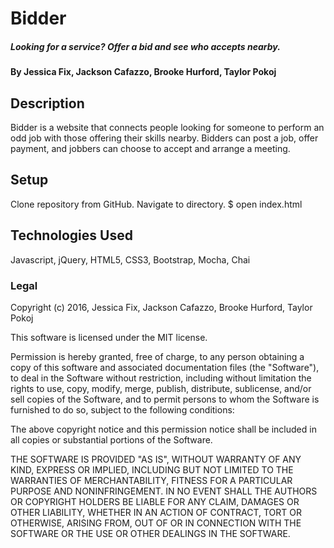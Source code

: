 # Bidder
##### Looking for a service? Offer a bid and see who accepts nearby.

#### By Jessica Fix, Jackson Cafazzo, Brooke Hurford, Taylor Pokoj

## Description

Bidder is a website that connects people looking for someone to perform an odd job with those offering their skills nearby. Bidders can post a job, offer payment, and jobbers can choose to accept and arrange a meeting.


## Setup

Clone repository from GitHub.
Navigate to directory.
$ open index.html


## Technologies Used

Javascript, jQuery, HTML5, CSS3, Bootstrap, Mocha, Chai

### Legal

Copyright (c) 2016, Jessica Fix, Jackson Cafazzo, Brooke Hurford, Taylor Pokoj

This software is licensed under the MIT license.

Permission is hereby granted, free of charge, to any person obtaining a copy of this software and associated documentation files (the "Software"), to deal in the Software without restriction, including without limitation the rights to use, copy, modify, merge, publish, distribute, sublicense, and/or sell copies of the Software, and to permit persons to whom the Software is furnished to do so, subject to the following conditions:

The above copyright notice and this permission notice shall be included in all copies or substantial portions of the Software.

THE SOFTWARE IS PROVIDED "AS IS", WITHOUT WARRANTY OF ANY KIND, EXPRESS OR IMPLIED, INCLUDING BUT NOT LIMITED TO THE WARRANTIES OF MERCHANTABILITY, FITNESS FOR A PARTICULAR PURPOSE AND NONINFRINGEMENT. IN NO EVENT SHALL THE AUTHORS OR COPYRIGHT HOLDERS BE LIABLE FOR ANY CLAIM, DAMAGES OR OTHER LIABILITY, WHETHER IN AN ACTION OF CONTRACT, TORT OR OTHERWISE, ARISING FROM, OUT OF OR IN CONNECTION WITH THE SOFTWARE OR THE USE OR OTHER DEALINGS IN THE SOFTWARE.
